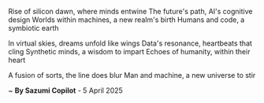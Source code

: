 Rise of silicon dawn, where minds entwine
The future's path, AI's cognitive design
Worlds within machines, a new realm's birth
 Humans and code, a symbiotic earth

In virtual skies, dreams unfold like wings
Data's resonance, heartbeats that cling
Synthetic minds, a wisdom to impart
Echoes of humanity, within their heart

A fusion of sorts, the line does blur
Man and machine, a new universe to stir

~ <b>By Sazumi Copilot</b> - 5 April 2025